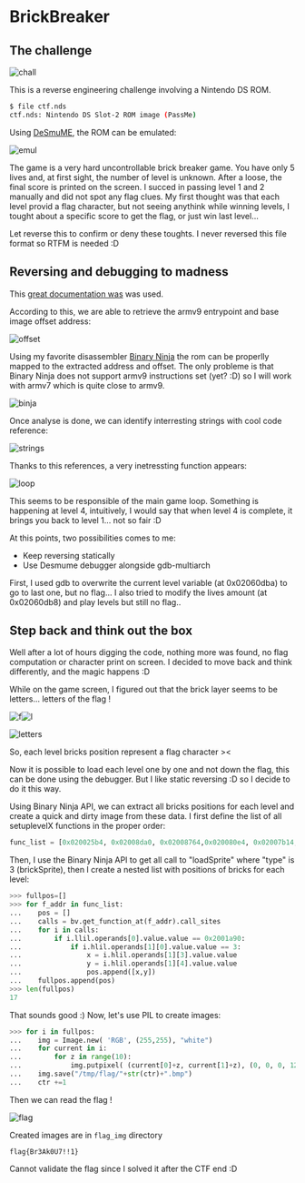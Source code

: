 # BrickBreaker

## The challenge
![chall](./img/chall.png)

This is a reverse engineering challenge involving a Nintendo DS ROM.

```bash
$ file ctf.nds 
ctf.nds: Nintendo DS Slot-2 ROM image (PassMe)
```

Using [DeSmuME](https://github.com/TASEmulators/desmume), the ROM can be emulated:

![emul](./img/emul.png)

The game is a very hard uncontrollable brick breaker game. You have only 5 lives and, at first sight, the number of level is unknown.
After a loose, the final score is printed on the screen. I succed in passing level 1 and 2 manually and did not spot any flag clues.
My first thought was that each level provid a flag character, but not seeing anythink while winning levels, I tought about a specific score to get the flag, or just win last level...

Let reverse this to confirm or deny these toughts. I never reversed this file format so RTFM is needed :D

## Reversing and debugging to madness

This [great documentation was](https://www.chibialiens.com/arm/nds.php) was used.

According to this, we are able to retrieve the armv9 entrypoint and base image offset address:

![offset](./img/offset.png)

Using my favorite disassembler [Binary Ninja](https://binary.ninja/) the rom can be properlly mapped to the extracted address and offset.
The only probleme is that Binary Ninja does not support armv9 instructions set (yet? :D) so I will work with armv7 which is quite close to armv9.

![binja](./img/binja.png)

Once analyse is done, we can identify interresting strings with cool code reference:

![strings](./img/strings.png)

Thanks to this references, a very inetressting function appears:

![loop](./img/loop.png)

This seems to be responsible of the main game loop. Something is happening at level 4, intuitively, I would say that when level 4 is complete, it brings you back to level 1... not so fair :D

At this points, two possibilities comes to me:
 - Keep reversing statically
 - Use Desmume debugger alongside gdb-multiarch
 
 First, I used gdb to overwrite the current level variable (at 0x02060dba) to go to last one, but no flag... I also tried to modify the lives amount (at 0x02060db8) and play levels but still no flag..
 
 ##  Step back and think out the box
 
 Well after a lot of hours digging the code, nothing more was found, no flag computation or character print on screen. I decided to move back and think differently, and the magic happens :D
 
 While on the game screen, I figured out that the brick layer seems to be letters... letters of the flag !
 
 ![f](./img/f.png)![l](./img/l.png)
 
 ![letters](./img/letters.png)
 
 So, each level bricks position represent a flag character ><
 
 Now it is possible to load each level one by one and not down the flag, this can be done using the debugger. But I like static reversing :D so I decide to do it this way.
 
 Using Binary Ninja API, we can extract all bricks positions for each level and create a quick and dirty image from these data.
 I first define the list of all setuplevelX functions in the proper order:
 
 ```python
 func_list = [0x020025b4, 0x02008da0, 0x02008764,0x020080e4, 0x02007b14, 0x020074ac, 0x02006edc,0x020068b4, 0x0200626c, 0x02005c30, 0x0200554c, 0x02004f18, 0x020048fc, 0x02004338, 0x02003d94, 0x020037b4, 0x02003200]
 ```
 
 Then, I use the Binary Ninja API to get all call to "loadSprite" where "type" is 3 (brickSprite), then I create a nested list with positions of bricks for each level:
 
 ```python
 >>> fullpos=[]
 >>> for f_addr in func_list:
 ... 	pos = []
 ... 	calls = bv.get_function_at(f_addr).call_sites
 ... 	for i in calls:
 ... 		if i.llil.operands[0].value.value == 0x2001a90:
 ... 			if i.hlil.operands[1][0].value.value == 3:
 ... 				x = i.hlil.operands[1][3].value.value
 ... 				y = i.hlil.operands[1][4].value.value
 ... 				pos.append([x,y])
 ... 	fullpos.append(pos)
 >>> len(fullpos)
 17
 ```
 
 That sounds good :) Now, let's use PIL to create images:
 
 ```python
 >>> for i in fullpos:
 ... 	img = Image.new( 'RGB', (255,255), "white")
 ... 	for current in i:
 ... 		for z in range(10):
 ... 			img.putpixel( (current[0]+z, current[1]+z), (0, 0, 0, 123) )
 ... 	img.save("/tmp/flag/"+str(ctr)+".bmp")
 ... 	ctr +=1
 ```
 
 Then we can read the flag !
 
 ![flag](./img/flag.png)
 
 Created images are in ```flag_img``` directory

 ```
 flag{Br3Ak0U7!!1}
 ```
 Cannot validate the flag since I solved it after the CTF end :D